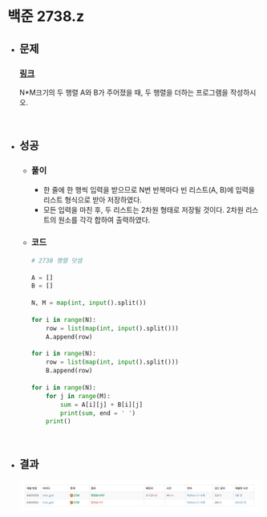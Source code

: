 # 백준 2738.z

- ## 문제
    ### [링크](https://www.acmicpc.net/problem/2738)

    N*M크기의 두 행렬 A와 B가 주어졌을 때, 두 행렬을 더하는 프로그램을 작성하시오.


<br>

- ## 성공

    - ### 풀이
        - 한 줄에 한 행씩 입력을 받으므로 N번 반복마다 빈 리스트(A, B)에 입력을 리스트 형식으로 받아 저장하였다.
        - 모든 입력을 마친 후, 두 리스트는 2차원 형태로 저장될 것이다. 2차원 리스트의 원소를 각각 합하여 출력하였다.

    - ### 코드

        ```python
        # 2738 행렬 덧셈

        A = []
        B = []

        N, M = map(int, input().split())

        for i in range(N):
            row = list(map(int, input().split()))
            A.append(row)

        for i in range(N):
            row = list(map(int, input().split()))
            B.append(row)

        for i in range(N):
            for j in range(M):
                sum = A[i][j] + B[i][j]
                print(sum, end = ' ')
            print()

</br>

- ## 결과

    ![alt text](image/2738_결과.png)